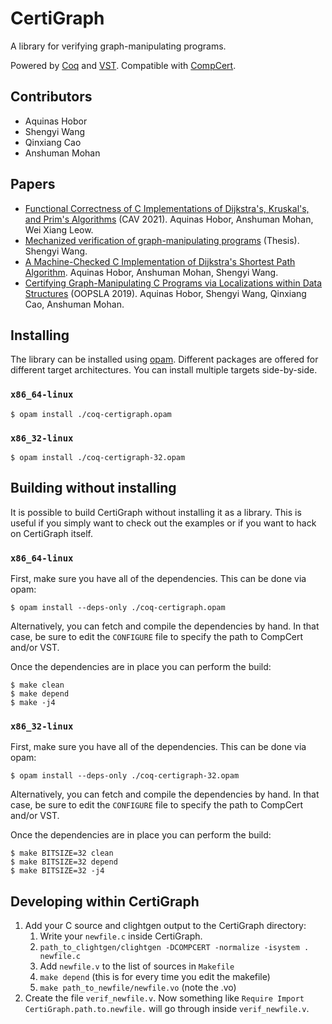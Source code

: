 # CertiGraph

A library for verifying graph-manipulating programs.

Powered by [Coq](https://coq.inria.fr) and [VST](https://vst.cs.princeton.edu/). Compatible with [CompCert](https://compcert.org/).


## Contributors

* Aquinas Hobor
* Shengyi Wang
* Qinxiang Cao
* Anshuman Mohan


## Papers

* [Functional Correctness of C Implementations of Dijkstra's, Kruskal's, and Prim's Algorithms](https://www.comp.nus.edu.sg/~hobor/Publications/2021/CertiDKP.pdf) (CAV 2021). Aquinas Hobor, Anshuman Mohan, Wei Xiang Leow.
* [Mechanized verification of graph-manipulating programs](https://www.comp.nus.edu.sg/~hobor/Teaching/SW-PhD.pdf) (Thesis). Shengyi Wang.
* [A Machine-Checked C Implementation of Dijkstra's Shortest Path Algorithm](https://www.comp.nus.edu.sg/~hobor/Publications/2020/CertifiedDijkstra.pdf). Aquinas Hobor, Anshuman Mohan, Shengyi Wang.
* [Certifying Graph-Manipulating C Programs via Localizations within Data Structures](https://www.comp.nus.edu.sg/~hobor/Publications/2019/Localize.pdf) (OOPSLA 2019). Aquinas Hobor, Shengyi Wang, Qinxiang Cao, Anshuman Mohan.


## Installing

The library can be installed using [opam](https://opam.ocaml.org/). Different packages are offered for different target architectures. You can install multiple targets side-by-side.

### `x86_64-linux`

```console
$ opam install ./coq-certigraph.opam
```

### `x86_32-linux`

```console
$ opam install ./coq-certigraph-32.opam
```


## Building without installing

It is possible to build CertiGraph without installing it as a library. This is useful if you simply want to check out the examples or if you want to hack on CertiGraph itself.

### `x86_64-linux`

First, make sure you have all of the dependencies. This can be done via opam:

```console
$ opam install --deps-only ./coq-certigraph.opam
```

Alternatively, you can fetch and compile the dependencies by hand. In that case, be sure to edit the `CONFIGURE` file to specify the path to CompCert and/or VST.

Once the dependencies are in place you can perform the build:

```console
$ make clean
$ make depend
$ make -j4
```

### `x86_32-linux`

First, make sure you have all of the dependencies. This can be done via opam:

```console
$ opam install --deps-only ./coq-certigraph-32.opam
```

Alternatively, you can fetch and compile the dependencies by hand. In that case, be sure to edit the `CONFIGURE` file to specify the path to CompCert and/or VST.

Once the dependencies are in place you can perform the build:

```console
$ make BITSIZE=32 clean
$ make BITSIZE=32 depend
$ make BITSIZE=32 -j4
```


## Developing within CertiGraph

1. Add your C source and clightgen output to the CertiGraph directory:
	1. Write your `newfile.c` inside CertiGraph.
	1. `path_to_clightgen/clightgen -DCOMPCERT -normalize -isystem . newfile.c`
	1. Add `newfile.v` to the list of sources in `Makefile`
	1. `make depend` (this is for every time you edit the makefile)
	1. `make path_to_newfile/newfile.vo` (note the .vo)
1. Create the file `verif_newfile.v`. Now something like `Require Import CertiGraph.path.to.newfile.` will go through inside `verif_newfile.v`.
